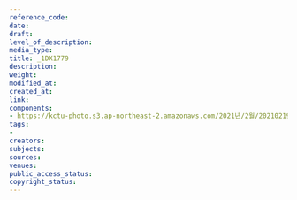 ```yaml
---
reference_code: 
date: 
draft: 
level_of_description: 
media_type: 
title: _1DX1779
description: 
weight: 
modified_at: 
created_at: 
link: 
components:
- https://kctu-photo.s3.ap-northeast-2.amazonaws.com/2021년/2월/20210219_백기완+선생+발인.영결식.하관/송승현/_1DX1779.jpg
tags:
- 
creators: 
subjects: 
sources: 
venues: 
public_access_status: 
copyright_status: 
---
```

